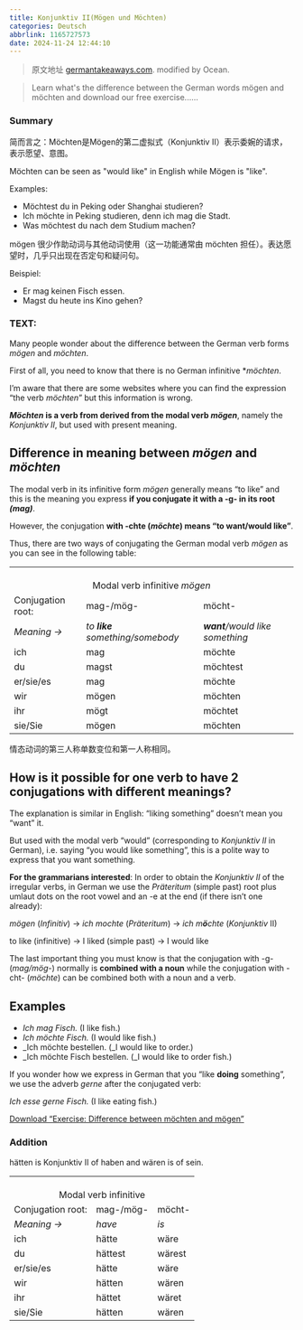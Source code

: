 ```yaml
---
title: Konjunktiv II(Mögen und Möchten)
categories: Deutsch
abbrlink: 1165727573
date: 2024-11-24 12:44:10
---
```


> 原文地址 [germantakeaways.com](https://germantakeaways.com/difference-mogen-and-mochten/). modified by Ocean.

> Learn what's the difference between the German words mögen and möchten and download our free exercise......

### Summary

简而言之：Möchten是Mögen的第二虚拟式（Konjunktiv II）表示委婉的请求，表示愿望、意图。

Möchten can be seen as "would like" in English while Mögen is "like".

Examples: 

- Möchtest du in Peking oder Shanghai studieren?
- Ich möchte in Peking studieren, denn ich mag die Stadt.
- Was möchtest du nach dem Studium machen?

mögen 很少作助动词与其他动词使用（这一功能通常由 möchten 担任）。表达愿望时，几乎只出现在否定句和疑问句。

Beispiel:

- Er mag keinen Fisch essen.
- Magst du heute ins Kino gehen?

### TEXT:

Many people wonder about the difference between the German verb forms _mögen_ and _möchten_.

First of all, you need to know that there is no German infinitive *_möchten_.

I’m aware that there are some websites where you can find the expression “the verb _möchten_” but this information is wrong.

**_Möchten_ is a verb from derived from the modal verb _mögen_**, namely the _Konjunktiv II_, but used with present meaning.

**Difference in meaning between _mögen_ and _möchten_**
-------------------------------------------------------

The modal verb in its infinitive form _mögen_ generally means “to like” and this is the meaning you express **if you conjugate it with a -g- in its root _(mag)_**.

However, the conjugation **with -chte (_möchte_) means “to want/would like”**.

Thus, there are two ways of conjugating the German modal verb _mögen_ as you can see in the following table:

<table><tbody><tr><td colspan="3">&nbsp;&nbsp;&nbsp;&nbsp;&nbsp;&nbsp;&nbsp;&nbsp;&nbsp;&nbsp;&nbsp;&nbsp;&nbsp;&nbsp;&nbsp;&nbsp;&nbsp;&nbsp; &nbsp; &nbsp; &nbsp;&nbsp;&nbsp;&nbsp;&nbsp;&nbsp;&nbsp;&nbsp;&nbsp;&nbsp;&nbsp;&nbsp;&nbsp;&nbsp;&nbsp;&nbsp;&nbsp;&nbsp;&nbsp;&nbsp;&nbsp;&nbsp;&nbsp;&nbsp;&nbsp;&nbsp;&nbsp;&nbsp;&nbsp;&nbsp;&nbsp;&nbsp;&nbsp;&nbsp;&nbsp;&nbsp;&nbsp;&nbsp;&nbsp;&nbsp;&nbsp;&nbsp;&nbsp;&nbsp;&nbsp;<center>Modal verb infinitive <em>mögen</em></center></td></tr><tr><td>Conjugation root:</td><td>mag-/mög-</td><td>möcht-</td></tr><tr><td><em>Meaning&nbsp;→</em></td><td><em>to <strong>like</strong> something/somebody</em></td><td><em><strong>want</strong>/would like something</em></td></tr><tr><td>ich</td><td>mag</td><td>möchte</td></tr><tr><td>du</td><td>magst</td><td>möchtest</td></tr><tr><td>er/sie/es</td><td>mag</td><td>möchte</td></tr><tr><td>wir</td><td>mögen</td><td>möchten</td></tr><tr><td>ihr</td><td>mögt</td><td>möchtet</td></tr><tr><td>sie/Sie</td><td>mögen</td><td>möchten</td></tr></tbody></table>



情态动词的第三人称单数变位和第一人称相同。

**How is it possible for one verb to have 2 conjugations with different meanings?**
-----------------------------------------------------------------------------------

The explanation is similar in English: “liking something” doesn’t mean you “want” it.

But used with the modal verb “would” (corresponding to _Konjunktiv II_ in German), i.e. saying “you would like something”, this is a polite way to express that you want something.

**For the grammarians interested**: In order to obtain the _Konjunktiv II_ of the irregular verbs, in German we use the _Präteritum_ (simple past) root plus umlaut dots on the root vowel and an -e at the end (if there isn’t one already):

_mögen_ (_Infinitiv_) → _ich mochte_ (_Präteritum_) → _ich m**ö**chte_ (_Konjunktiv_ II)

to like (infinitive) → I liked (simple past) → I would like

The last important thing you must know is that the conjugation with -g- (_mag/mög-_) normally is **combined with a noun** while the conjugation with -cht- (_möchte_) can be combined both with a noun and a verb.

**Examples**
------------

*   _Ich mag Fisch._ (I like fish.)
*   _Ich möchte Fisch._ (I would like fish.)
*   _Ich möchte bestellen. (_I would like to order.)
*   _Ich möchte Fisch bestellen. (_I would like to order fish.)

If you wonder how we express in German that you “like **doing** something”, we use the adverb _gerne_ after the conjugated verb:

_Ich esse gerne Fisch._ (I like eating fish.)

[Download “Exercise: Difference between möchten and mögen”](https://germantakeaways.com/download/1458/?tmstv=1732422845)

### Addition

hätten is Konjunktiv II of haben and wären is of sein.

<table><tbody><tr><td colspan="3">&nbsp;&nbsp;&nbsp;&nbsp;&nbsp;&nbsp;&nbsp;&nbsp;&nbsp;&nbsp;&nbsp;&nbsp;&nbsp;&nbsp;&nbsp;&nbsp;&nbsp;&nbsp; &nbsp; &nbsp; &nbsp;&nbsp;&nbsp;&nbsp;&nbsp;&nbsp;&nbsp;&nbsp;&nbsp;&nbsp;&nbsp;&nbsp;&nbsp;&nbsp;&nbsp;&nbsp;&nbsp;&nbsp;&nbsp;&nbsp;&nbsp;&nbsp;&nbsp;&nbsp;&nbsp;&nbsp;&nbsp;&nbsp;&nbsp;&nbsp;&nbsp;&nbsp;&nbsp;&nbsp;&nbsp;&nbsp;&nbsp;&nbsp;&nbsp;&nbsp;&nbsp;&nbsp;&nbsp;&nbsp;&nbsp;<center>Modal verb infinitive</center> <em></em></td></tr><tr><td>Conjugation root:</td><td>mag-/mög-</td><td>möcht-</td></tr><tr><td><em>Meaning&nbsp;→</em></td><td><em>have</em></td><td><em>is</em></td></tr><tr><td>ich</td><td>hätte</td><td>wäre</td></tr><tr><td>du</td><td>hättest</td><td>wärest</td></tr><tr><td>er/sie/es</td><td>hätte</td><td>wäre</td></tr><tr><td>wir</td><td>hätten</td><td>wären</td></tr><tr><td>ihr</td><td>hättet</td><td>wäret</td></tr><tr><td>sie/Sie</td><td>hätten</td><td>wären</td></tr></tbody></table>
